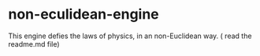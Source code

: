 # non-eculidean-engine
This engine defies the laws of physics, in an non-Euclidean way. ( read the readme.md file)

